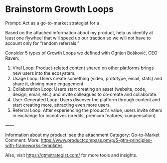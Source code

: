 # Brainstorm Growth Loops

Prompt: Act as a go-to-market strategist for a <product>.

Based on the attached information about my product, help us identify at least one flywheel that will speed up our  traction so we will not have to account only for “random referrals.”

Consider 5 types of Growth Loops we defined with Ognjen Bošković, CEO Raven:

1. Viral Loop: Product-related content shared on other platforms brings new users into the ecosystem.
2. Usage Loop: Users create something (video, prototype, email, stats) and share it, driving more engagement.
3. Collaboration Loop: Users start creating an asset (website, code, design, email, etc.) and invite colleagues to co-create and collaborate.
4. User-Generated Loop: Users discover the platform through content and start creating more, attracting even more users.
5. Referral Loop: After experiencing the product's value, users invite others in exchange for incentives (credits, premium features, compensation).

——

Information about my product: see the attachment
Category: Go-to-Market
Comment: More: https://www.productcompass.pm/p/5-gtm-principles-with-frameworks-templates

Also, visit https://gtmstrategist.com/ for more tools and insights.